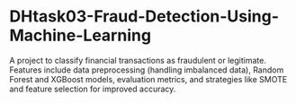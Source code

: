 # DHtask03-Fraud-Detection-Using-Machine-Learning
A project to classify financial transactions as fraudulent or legitimate. Features include data preprocessing (handling imbalanced data), Random Forest and XGBoost models, evaluation metrics, and strategies like SMOTE and feature selection for improved accuracy.
